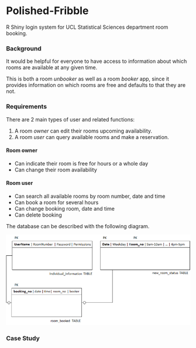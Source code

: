 # Polished-Fribble

R Shiny login system for UCL Statistical Sciences department room booking.

### Background

It would be helpful for everyone to have access to information about which rooms are available at any given time.

This is both a room _unbooker_ as well as a room _booker_ app, since it provides information on which
rooms are free and defaults to that they are not.

### Requirements

There are 2 main types of user and related functions:

1. A room _owner_ can edit their rooms upcoming availability.
2. A room _user_ can query available rooms and make a reservation.

#### Room owner

- Can indicate their room is free for hours or a whole day 
- Can change their room availability

#### Room user

- Can search all available rooms by room number, date and time
- Can book a room for several hours
- Can change booking room, date and time
- Can delete booking

The database can be described with the following diagram.

![](RDB_diagram.png)

### Case Study



